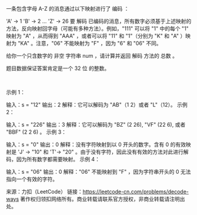 一条包含字母 A-Z 的消息通过以下映射进行了 编码 ：

'A' -> 1
'B' -> 2
...
'Z' -> 26
要 解码 已编码的消息，所有数字必须基于上述映射的方法，反向映射回字母（可能有多种方法）。例如，"111" 可以将 "1" 中的每个 "1" 映射为 "A" ，从而得到 "AAA" ，或者可以将 "11" 和 "1"（分别为 "K" 和 "A" ）映射为 "KA" 。注意，"06" 不能映射为 "F" ，因为 "6" 和 "06" 不同。

给你一个只含数字的 非空 字符串 num ，请计算并返回 解码 方法的 总数 。

题目数据保证答案肯定是一个 32 位 的整数。

 

示例 1：

输入：s = "12"
输出：2
解释：它可以解码为 "AB"（1 2）或者 "L"（12）。
示例 2：

输入：s = "226"
输出：3
解释：它可以解码为 "BZ" (2 26), "VF" (22 6), 或者 "BBF" (2 2 6) 。
示例 3：

输入：s = "0"
输出：0
解释：没有字符映射到以 0 开头的数字。含有 0 的有效映射是 'J' -> "10" 和 'T'-> "20" 。由于没有字符，因此没有有效的方法对此进行解码，因为所有数字都需要映射。
示例 4：

输入：s = "06"
输出：0
解释："06" 不能映射到 "F" ，因为字符串开头的 0 无法指向一个有效的字符。 

来源：力扣（LeetCode）
链接：https://leetcode-cn.com/problems/decode-ways
著作权归领扣网络所有。商业转载请联系官方授权，非商业转载请注明出处。
